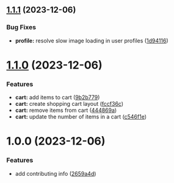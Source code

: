 ## [1.1.1](https://github.com/fvena/automated-release-flow-template/compare/v1.1.0...v1.1.1) (2023-12-06)


### Bug Fixes

* **profile:** resolve slow image loading in user profiles ([1d94116](https://github.com/fvena/automated-release-flow-template/commit/1d941165875c670860bdd8138477eace7527b872))

# [1.1.0](https://github.com/fvena/automated-release-flow-template/compare/v1.0.0...v1.1.0) (2023-12-06)


### Features

* **cart:** add items to cart ([9b2b779](https://github.com/fvena/automated-release-flow-template/commit/9b2b7790103402462561f52fd4781525bf5814dd))
* **cart:** create shopping cart layout ([fccf36c](https://github.com/fvena/automated-release-flow-template/commit/fccf36ca1ef9c91ceb59de7c1e44496ce6ee6fee))
* **cart:** remove items from cart ([444869a](https://github.com/fvena/automated-release-flow-template/commit/444869ae7f60930fb3a33db2db05ea450d7e1089))
* **cart:** update the number of items in a cart ([c546f1e](https://github.com/fvena/automated-release-flow-template/commit/c546f1e6000b445885ae12f74f92bac09c2080ab))

# 1.0.0 (2023-12-06)


### Features

* add contributing info ([2659a4d](https://github.com/fvena/automated-release-flow-template/commit/2659a4da4551bb13f4510d103e797e721c914db5))
